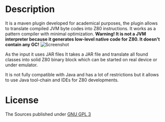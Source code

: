 Description
============
It is a maven plugin developed for academical purposes, the plugin allows to translate compiled JVM byte codes into Z80 instructions. It works as a pattern compiler with minimal optimization. **Warning! It is not a JVM interpreter because it generates low-level native code for Z80. It doesn't contain any GC!**
![Screenshot](http://www.igormaznitsa.com/projects/j2z80/j2z80scr1.jpg)

As the input it uses JAR files  It takes a JAR file and translate all found classes into solid Z80 binary block which can be started on real device or under emulator. 

It is not fully compatible with Java and has a lot of restrictions but it allows to use Java tool-chain and IDEs for Z80 developments.

License
========
The Sources published under [GNU GPL 3](http://www.gnu.org/copyleft/gpl.html)
